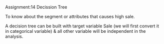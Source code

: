 Assignment:14 Decission Tree

To know about the segment or attributes that causes high sale.

A decision tree can be built with target variable Sale (we will first convert it in categorical variable) & all other variable will be independent in the analysis.
